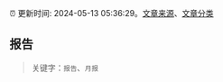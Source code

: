 :alarm_clock: 更新时间: 2024-05-13 05:36:29。[文章来源](/README.md)、[文章分类](/TAGS.md)

## 报告


> 关键字：`报告`、`月报`



